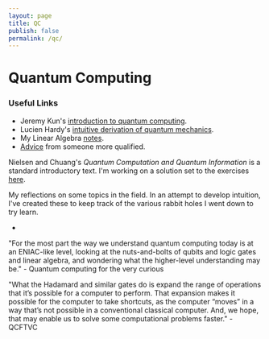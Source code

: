 ```yaml
--- 
layout: page 
title: QC
publish: false
permalink: /qc/
--- 
```


# Quantum Computing 

### Useful Links 
- Jeremy Kun's [introduction to quantum computing](https://jeremykun.com/2014/12/08/a-motivation-for-quantum-computing). 
- Lucien Hardy's [intuitive derivation of quantum mechanics](https://arxiv.org/pdf/quant-ph/0101012.pdf). 
- My Linear Algebra [notes](https://drive.google.com/file/d/1jj_jUxL1pDjReAikCL0u1XOhm8HZpcx2/view). 
- [Advice](http://www.mit.edu/~aram/advice/quantum.html) from someone more qualified. 

Nielsen and Chuang's *Quantum Computation and Quantum Information* is a standard introductory text. I'm working on a solution set to the exercises [here](https://github.com/warrenalphonso/qc-latex/tree/master/nielsen-and-chuang-notes). 

My reflections on some topics in the field. In an attempt to develop intuition, I've created these to keep track of the various rabbit holes I went down to try learn. 

- 

"For the most part the way we understand quantum computing today is at an ENIAC-like level, looking at the nuts-and-bolts of qubits and logic gates and linear algebra, and wondering what the higher-level understanding may be." - Quantum computing for the very curious 

"What the Hadamard and similar gates do is expand the range of operations that it’s possible for a computer to perform. That expansion makes it possible for the computer to take shortcuts, as the computer “moves” in a way that’s not possible in a conventional classical computer. And, we hope, that may enable us to solve some computational problems faster." - QCFTVC 


